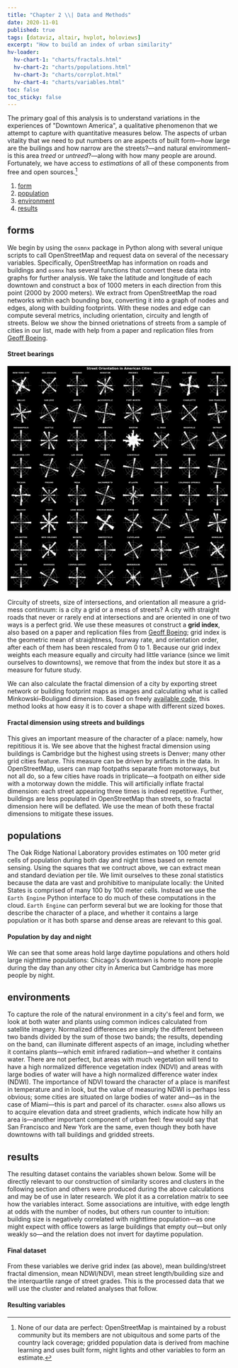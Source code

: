 ```yaml
---
title: "Chapter 2 \\| Data and Methods"
date: 2020-11-01
published: true
tags: [dataviz, altair, hvplot, holoviews]
excerpt: "How to build an index of urban similarity"
hv-loader:
  hv-chart-1: "charts/fractals.html"
  hv-chart-2: "charts/populations.html"
  hv-chart-3: "charts/corrplot.html"
  hv-chart-4: "charts/variables.html"
toc: false
toc_sticky: false
---
```


The primary goal of this analysis is to understand variations in the experiences of "Downtown America", a qualitative phenomenon that we attempt to capture with quantitative measures below. The aspects of urban vitality that we need to put numbers on are aspects of built form—how large are the builings and how narrow are the streets?—and natural enviromment–is this area *treed* or *untreed*?—along with how many people are around. Fortunately, we have access to *estimations* of all of these components from free and open sources.[^1]

1. [form](#form)
2. [population](#population)
3. [environment](#environment)
4. [results](#results)

## forms
We begin by using the `osmnx` package in Python along with several unique scripts to call OpenStreetMap and request data on several of the necessary variables. Specifically, OpenStreetMap has information on roads and buildings and `osmnx` has several functions that convert these data into graphs for further analysis. We take the latitude and longitude of each downtown and construct a box of 1000 meters in each direction from this point (2000 by 2000 meters). We extract from OpenStreetMap the road networks within each bounding box, converting it into a graph of nodes and edges, along with building footprints. With these nodes and edge can compute several metrics, including orientation, circuity and length of streets. Below we show the binned orietnations of streets from a sample of cities in our list, made with help from a paper and replication files from [Geoff Boeing](https://github.com/gboeing/osmnx-examples/blob/master/notebooks/17-street-network-orientations.ipynb).   

#### Street bearings
![](https://raw.githubusercontent.com/asrenninger/wrangling/master/viz/animation/urban-orientation.png)

Circuity of streets, size of intersections, and orientation all measure a grid-mess continuum: is a city a grid or a mess of streets? A city with straight roads that never or rarely end at intersections and are oriented in one of two ways is a perfect grid. We use these measures ot construct a **grid index**, also based on a paper and replication files from [Geoff Boeing](https://github.com/gboeing/tracts-streets-evolution); grid index is the geometric mean of straightness, fourway rate, and orientation order, after each of them has been rescaled from 0 to 1. Because our grid index weights each measure equally and circuity had little variance (since we limit ourselves to downtowns), we remove that from the index but store it as a measure for future study.  

We can also calculate the fractal dimension of a city by exporting street network or building footprint maps as images and calculating what is called Minkowski–Bouligand dimension. Based on freely [available code](https://stackoverflow.com/questions/44793221/python-fractal-box-count-fractal-dimension), this method looks at how easy it is to cover a shape with different sized boxes.    

#### Fractal dimension using streets and buildings
<div id="hv-chart-1"></div>

This gives an important measure of the character of a place: namely, how repititious it is. We see above that the highest fractal dimension using buildings is Cambridge but the highest using streets is Denver; many other grid cities feature. This measure can be driven by artifacts in the data. In OpenStreetMap, users can map footpaths separate from motorways, but not all do, so a few cities have roads in triplicate—a footpath on either side with a motorway down the middle. This will artificially inflate fractal dimension: each street appearing three times is indeed repetitive. Further, buildings are less populated in OpenStreetMap than streets, so fractal dimension here will be deflated. We use the mean of both these fractal dimensions to mitigate these issues.     

## populations

The Oak Ridge National Laboratory provides estimates on 100 meter grid cells of population during both day and night times based on remote sensing. Using the squares that we contruct above, we can extract mean and standard deviation per tile. We limit ourselves to these zonal statistics because the data are vast and prohibitive to manipulate locally: the United States is comprised of many 100 by 100 meter cells. Instead we use the `Earth Engine` Python interface to do much of these computations in the cloud. `Earth Engine` can perform several but we are looking for those that describe the character of a place, and whether it contains a large population or it has both sparse and dense areas are relevant to this goal.  

#### Population by day and night 
<div id="hv-chart-2"></div>

We can see that some areas hold large daytime populations and others hold large nighttime populations: Chicago's downtown is home to more people during the day than any other city in America but Cambridge has more people by night. 

## environments

To capture the role of the natural environment in a city's feel and form, we look at both water and plants using common indices calculated from satellite imagery. Normalized differences are simply the different between two bands divided by the sum of those two bands; the results, depending on the band, can illuminate different aspects of an image, including whether it contains plants—which emit infrared radiation—and whether it contains water. There are not perfect, but areas with much vegetation will tend to have a high normalized difference vegetation index (NDVI) and areas with large bodies of water will have a high normalized difference water index (NDWI). The importance of NDVI toward the character of a place is manifest in temperature and in look, but the value of measuring NDWI is perhaps less obvious; some cities are situated on large bodies of water and—as in the case of Miami—this is part and parcel of its character. `osmnx` also allows us to acquire elevation data and street gradients, which indicate how hilly an area is—another important component of urban feel: few would say that San Francisco and New York are the same, even though they both have downtowns with tall buildings and gridded streets. 

## results
The resulting dataset contains the variables shown below. Some will be directly relevant to our construction of similarity scores and clusters in the following section and others were produced during the above calculations and may be of use in later research. We plot it as a correlation matrix to see how the variables interact. Some associations are intuitive, with edge length at odds with the number of nodes, but others run counter to intuition: building size is negatively correlated with nighttime population—as one might expect with office towers as large buildings that empty out—but only weakly so—and the relation does not invert for daytime population.   

#### Final dataset
<div id="hv-chart-3"></div>

From these variables we derive grid index (as above), mean building/street fractal dimension, mean NDWI/NDVI, mean street length/building size and the interquartile range of street grades. This is the processed data that we will use the cluster and related analyses that follow. 

#### Resulting variables
<div id="hv-chart-4"></div>

[^1]: None of our data are perfect: OpenStreetMap is maintained by a robust community but its members are not ubiquitous and some parts of the country lack coverage; gridded population data is derived from machine learning and uses built form, night lights and other variables to form an estimate. 

